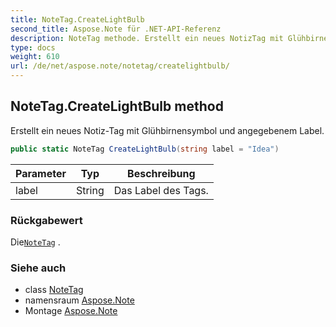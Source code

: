 ```yaml
---
title: NoteTag.CreateLightBulb
second_title: Aspose.Note für .NET-API-Referenz
description: NoteTag methode. Erstellt ein neues NotizTag mit Glühbirnensymbol und angegebenem Label.
type: docs
weight: 610
url: /de/net/aspose.note/notetag/createlightbulb/
---
```

## NoteTag.CreateLightBulb method

Erstellt ein neues Notiz-Tag mit Glühbirnensymbol und angegebenem Label.

```csharp
public static NoteTag CreateLightBulb(string label = "Idea")
```

| Parameter | Typ | Beschreibung |
| --- | --- | --- |
| label | String | Das Label des Tags. |

### Rückgabewert

Die[`NoteTag`](../) .

### Siehe auch

* class [NoteTag](../)
* namensraum [Aspose.Note](../../notetag/)
* Montage [Aspose.Note](../../../)


